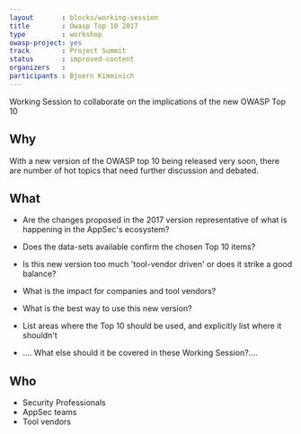 ```yaml
---
layout       : blocks/working-session
title        : Owasp Top 10 2017
type         : workshop
owasp-project: yes
track        : Project Summit
status       : improved-content
organizers   :
participants : Bjoern Kimminich
---
```


Working Session to collaborate on the implications of the new OWASP Top 10

## Why

With a new version of the OWASP top 10 being released very soon, there are number of
hot topics that need further discussion and debated.

## What

- Are the changes proposed in the 2017 version representative of what is happening in the AppSec's ecosystem?
- Does the data-sets available confirm the chosen Top 10 items?
- Is this new version too much 'tool-vendor driven' or does it strike a good balance?
- What is the impact for companies and tool vendors?
- What is the best way to use this new version?
- List areas where the Top 10 should be used, and explicitly list where it shouldn't

- .... What else should it be covered in these Working Session?....

## Who

- Security Professionals
- AppSec teams
- Tool vendors
